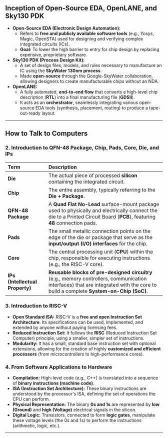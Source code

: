 ## Inception of Open-Source EDA, OpenLANE, and Sky130 PDK

* **Open-Source EDA (Electronic Design Automation):**
    * Refers to **free and publicly available software tools** (e.g., Yosys, Magic, OpenSTA) used for designing and verifying complex integrated circuits (ICs).
    * **Goal:** To lower the high barrier to entry for chip design by replacing expensive, proprietary software.
* **Sky130 PDK (Process Design Kit):** 
    * A set of design files, models, and rules necessary to manufacture an IC using the **SkyWater 130nm process**.
    * Made **open-source** through the Google-SkyWater collaboration, allowing designers to create manufacturable chips without an NDA.
* **OpenLANE:**
    * A fully automated, **end-to-end flow** that converts a high-level chip description (**RTL**) into a final manufacturing file (**GDSII**).
    * It acts as an **orchestrator**, seamlessly integrating various open-source EDA tools (synthesis, placement, routing) to produce a tape-out-ready layout.

---

## How to Talk to Computers

### 2. Introduction to QFN-48 Package, Chip, Pads, Core, Die, and IPs

| Term | Description |
| :--- | :--- |
| **Die** | The actual piece of processed **silicon** containing the integrated circuit. |
| **Chip** | The entire assembly, typically referring to the **Die + Package**. |
| **QFN-48 Package** | A **Quad Flat No-Lead** surface-mount package used to physically and electrically connect the die to a Printed Circuit Board (**PCB**), featuring **48** connection pads. |
| **Pads** | The small metallic connection points on the edge of the die or package that serve as the **input/output (I/O) interfaces** for the chip. |
| **Core** | The central processing unit (**CPU**) within the chip, responsible for executing instructions (e.g., the RISC-V core). |
| **IPs (Intellectual Property)** | **Reusable blocks of pre-designed circuitry** (e.g., memory controllers, communication interfaces) that are integrated with the core to build a complete **System-on-Chip (SoC)**. |

### 3. Introduction to RISC-V

* **Open Standard ISA:** RISC-V is a **free and open Instruction Set Architecture**. Its specifications can be used, implemented, and extended by anyone without paying licensing fees.
* **Reduced Instruction Set:** It follows the **RISC** (Reduced Instruction Set Computer) principle, using a smaller, simpler set of instructions.
* **Modularity:** It has a small, standard base instruction set with optional extensions, allowing for the creation of highly **customized and efficient processors** (from microcontrollers to high-performance cores).

### 4. From Software Applications to Hardware

* **Compilation:** High-level code (e.g., C++) is translated into a sequence of **binary instructions (machine code)**.
* **ISA (Instruction Set Architecture):** These binary instructions are understood by the processor's ISA, defining the set of operations the CPU can perform.
* **Physical Representation:** The binary **0s and 1s** are represented by **low (Ground)** and **high (Voltage)** electrical signals in the silicon.
* **Digital Logic:** Transistors, connected to form **logic gates**, manipulate these voltage levels (the 0s and 1s) to perform the instructions (arithmetic, logic, etc.).

***
